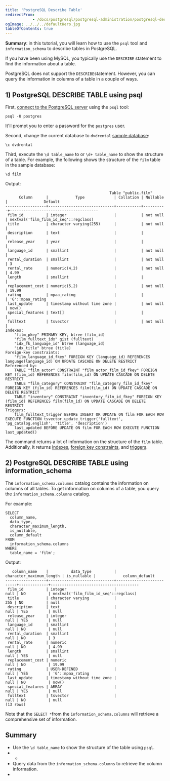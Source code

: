 ```yaml
---
title: 'PostgreSQL Describe Table'
redirectFrom: 
            - /docs/postgresql/postgresql-administration/postgresql-describe-table/
ogImage: ../../../defaultHero.jpg
tableOfContents: true
---
```


**Summary**: in this tutorial, you will learn how to use the `psql` tool and `information_schema` to describe tables in PostgreSQL.



If you have been using MySQL, you typically use the `DESCRIBE` statement to find the information about a table.



PostgreSQL does not support the `DESCRIBE`statement. However, you can query the information in columns of a table in a couple of ways.



## 1) PostgreSQL DESCRIBE TABLE using psql



First, [connect to the PostgreSQL server](https://www.postgresqltutorial.com/postgresql-getting-started/connect-to-postgresql-database/) using the `psql` tool:



```
psql -U postgres
```



It'll prompt you to enter a password for the `postgres` user.



Second, change the current database to `dvdrental` [sample database](https://www.postgresqltutorial.com/postgresql-getting-started/postgresql-sample-database/):



```
\c dvdrental
```



Third, execute the `\d table_name` to or `\d+ table_name` to show the structure of a table. For example, the following shows the structure of the `film` table in the sample database:



```
\d film
```



Output:



```
                                              Table "public.film"
      Column      |            Type             | Collation | Nullable |                Default
------------------+-----------------------------+-----------+----------+---------------------------------------
 film_id          | integer                     |           | not null | nextval('film_film_id_seq'::regclass)
 title            | character varying(255)      |           | not null |
 description      | text                        |           |          |
 release_year     | year                        |           |          |
 language_id      | smallint                    |           | not null |
 rental_duration  | smallint                    |           | not null | 3
 rental_rate      | numeric(4,2)                |           | not null | 4.99
 length           | smallint                    |           |          |
 replacement_cost | numeric(5,2)                |           | not null | 19.99
 rating           | mpaa_rating                 |           |          | 'G'::mpaa_rating
 last_update      | timestamp without time zone |           | not null | now()
 special_features | text[]                      |           |          |
 fulltext         | tsvector                    |           | not null |
Indexes:
    "film_pkey" PRIMARY KEY, btree (film_id)
    "film_fulltext_idx" gist (fulltext)
    "idx_fk_language_id" btree (language_id)
    "idx_title" btree (title)
Foreign-key constraints:
    "film_language_id_fkey" FOREIGN KEY (language_id) REFERENCES language(language_id) ON UPDATE CASCADE ON DELETE RESTRICT
Referenced by:
    TABLE "film_actor" CONSTRAINT "film_actor_film_id_fkey" FOREIGN KEY (film_id) REFERENCES film(film_id) ON UPDATE CASCADE ON DELETE RESTRICT
    TABLE "film_category" CONSTRAINT "film_category_film_id_fkey" FOREIGN KEY (film_id) REFERENCES film(film_id) ON UPDATE CASCADE ON DELETE RESTRICT
    TABLE "inventory" CONSTRAINT "inventory_film_id_fkey" FOREIGN KEY (film_id) REFERENCES film(film_id) ON UPDATE CASCADE ON DELETE RESTRICT
Triggers:
    film_fulltext_trigger BEFORE INSERT OR UPDATE ON film FOR EACH ROW EXECUTE FUNCTION tsvector_update_trigger('fulltext', 'pg_catalog.english', 'title', 'description')
    last_updated BEFORE UPDATE ON film FOR EACH ROW EXECUTE FUNCTION last_updated()
```



The command returns a lot of information on the structure of the `film` table. Additionally, it returns [indexes](https://www.postgresqltutorial.com/postgresql-indexes/), [foreign key constraints](/docs/postgresql/postgresql-foreign-key/), and [triggers](https://www.postgresqltutorial.com/postgresql-triggers).



## 2) PostgreSQL DESCRIBE TABLE using information_schema



The `information_schema.columns` catalog contains the information on columns of all tables. To get information on columns of a table, you query the `information_schema.columns` catalog.



For example:



```
SELECT
  column_name,
  data_type,
  character_maximum_length,
  is_nullable,
  column_default
FROM
  information_schema.columns
WHERE
  table_name = 'film';
```



Output:



```
   column_name    |          data_type          | character_maximum_length | is_nullable |            column_default
------------------+-----------------------------+--------------------------+-------------+---------------------------------------
 film_id          | integer                     |                     null | NO          | nextval('film_film_id_seq'::regclass)
 title            | character varying           |                      255 | NO          | null
 description      | text                        |                     null | YES         | null
 release_year     | integer                     |                     null | YES         | null
 language_id      | smallint                    |                     null | NO          | null
 rental_duration  | smallint                    |                     null | NO          | 3
 rental_rate      | numeric                     |                     null | NO          | 4.99
 length           | smallint                    |                     null | YES         | null
 replacement_cost | numeric                     |                     null | NO          | 19.99
 rating           | USER-DEFINED                |                     null | YES         | 'G'::mpaa_rating
 last_update      | timestamp without time zone |                     null | NO          | now()
 special_features | ARRAY                       |                     null | YES         | null
 fulltext         | tsvector                    |                     null | NO          | null
(13 rows)
```



Note that the `SELECT *`from the `information_schema.columns` will retrieve a comprehensive set of information.



## Summary



- Use the `\d table_name` to show the structure of the table using `psql`.
- -
- Query data from the `information_schema.columns` to retrieve the column information.
- 

